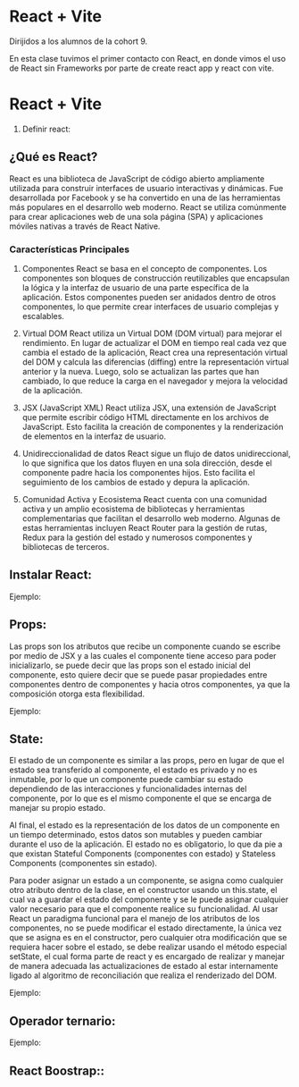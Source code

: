 # React + Vite

Dirijidos a los alumnos de la cohort 9.

En esta clase tuvimos el primer contacto con React, en donde vimos el uso de React sin Frameworks por parte de create react app y react con vite.


# React + Vite

1) Definir react:

## ¿Qué es React?
React es una biblioteca de JavaScript de código abierto ampliamente utilizada para construir interfaces de usuario interactivas y dinámicas. Fue desarrollada por Facebook y se ha convertido en una de las herramientas más populares en el desarrollo web moderno. React se utiliza comúnmente para crear aplicaciones web de una sola página (SPA) y aplicaciones móviles nativas a través de React Native.

### Características Principales
1. Componentes
React se basa en el concepto de componentes. Los componentes son bloques de construcción reutilizables que encapsulan la lógica y la interfaz de usuario de una parte específica de la aplicación. Estos componentes pueden ser anidados dentro de otros componentes, lo que permite crear interfaces de usuario complejas y escalables.

2. Virtual DOM
React utiliza un Virtual DOM (DOM virtual) para mejorar el rendimiento. En lugar de actualizar el DOM en tiempo real cada vez que cambia el estado de la aplicación, React crea una representación virtual del DOM y calcula las diferencias (diffing) entre la representación virtual anterior y la nueva. Luego, solo se actualizan las partes que han cambiado, lo que reduce la carga en el navegador y mejora la velocidad de la aplicación.

3. JSX (JavaScript XML)
React utiliza JSX, una extensión de JavaScript que permite escribir código HTML directamente en los archivos de JavaScript. Esto facilita la creación de componentes y la renderización de elementos en la interfaz de usuario.

4. Unidireccionalidad de datos
React sigue un flujo de datos unidireccional, lo que significa que los datos fluyen en una sola dirección, desde el componente padre hacia los componentes hijos. Esto facilita el seguimiento de los cambios de estado y depura la aplicación.

5. Comunidad Activa y Ecosistema
React cuenta con una comunidad activa y un amplio ecosistema de bibliotecas y herramientas complementarias que facilitan el desarrollo web moderno. Algunas de estas herramientas incluyen React Router para la gestión de rutas, Redux para la gestión del estado y numerosos componentes y bibliotecas de terceros.

## Instalar React:
  Ejemplo:

## Props:

Las props son los atributos que recibe un componente cuando se escribe por medio de JSX y a las cuales el componente tiene acceso para poder inicializarlo, se puede decir que las props son el estado inicial del componente, esto quiere decir que se puede pasar propiedades entre componentes dentro de componentes y hacia otros componentes, ya que la composición otorga esta flexibilidad.

  Ejemplo:

## State:

El estado de un componente es similar a las props, pero en lugar de que el estado sea transferido al componente, el estado es privado y no es inmutable, por lo que un componente puede cambiar su estado dependiendo de las interacciones y funcionalidades internas del componente, por lo que es el mismo componente el que se encarga de manejar su propio estado.

Al final, el estado es la representación de los datos de un componente en un tiempo determinado, estos datos son mutables y pueden cambiar durante el uso de la aplicación. El estado no es obligatorio, lo que da pie a que existan Stateful Components (componentes con estado) y Stateless Components (componentes sin estado).

Para poder asignar un estado a un componente, se asigna como cualquier otro atributo dentro de la clase, en el constructor usando un this.state, el cual va a guardar el estado del componente y se le puede asignar cualquier valor necesario para que el componente realice su funcionalidad. Al usar React un paradigma funcional para el manejo de los atributos de los componentes, no se puede modificar el estado directamente, la única vez que se asigna es en el constructor, pero cualquier otra modificación que se requiera hacer sobre el estado, se debe realizar usando el método especial setState, el cual forma parte de react y es encargado de realizar y manejar de manera adecuada las actualizaciones de estado al estar internamente ligado al algoritmo de reconciliación que realiza el renderizado del DOM.

  Ejemplo:

## Operador ternario:

   Ejemplo:

## React Boostrap::


